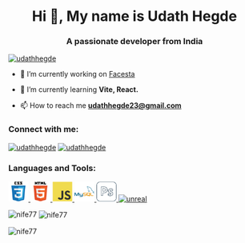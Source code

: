 <h1 align="center">Hi 👋, My name is Udath Hegde</h1>
<h3 align="center">A passionate developer from India</h3>

<p align="left"> <a href="https://twitter.com/udathhegde" target="blank"><img src="https://img.shields.io/twitter/follow/udathhegde?logo=twitter&style=for-the-badge" alt="udathhegde" /></a> </p>

- 🔭 I’m currently working on [Facesta](https://github.com/nife77/Facesta)

- 🌱 I’m currently learning **Vite, React.**

- 📫 How to reach me **udathhegde23@gmail.com**

<h3 align="left">Connect with me:</h3>
<p align="left">
<a href="https://twitter.com/udathhegde" target="blank"><img align="center" src="https://raw.githubusercontent.com/rahuldkjain/github-profile-readme-generator/master/src/images/icons/Social/twitter.svg" alt="udathhegde" height="30" width="40" /></a>
<a href="https://instagram.com/udathhegde" target="blank"><img align="center" src="https://raw.githubusercontent.com/rahuldkjain/github-profile-readme-generator/master/src/images/icons/Social/instagram.svg" alt="udathhegde" height="30" width="40" /></a>
</p>

<h3 align="left">Languages and Tools:</h3>
<p align="left"> <a href="https://www.w3schools.com/css/" target="_blank" rel="noreferrer"> <img src="https://raw.githubusercontent.com/devicons/devicon/master/icons/css3/css3-original-wordmark.svg" alt="css3" width="40" height="40"/> </a> <a href="https://www.w3.org/html/" target="_blank" rel="noreferrer"> <img src="https://raw.githubusercontent.com/devicons/devicon/master/icons/html5/html5-original-wordmark.svg" alt="html5" width="40" height="40"/> </a> <a href="https://developer.mozilla.org/en-US/docs/Web/JavaScript" target="_blank" rel="noreferrer"> <img src="https://raw.githubusercontent.com/devicons/devicon/master/icons/javascript/javascript-original.svg" alt="javascript" width="40" height="40"/> </a> <a href="https://www.mysql.com/" target="_blank" rel="noreferrer"> <img src="https://raw.githubusercontent.com/devicons/devicon/master/icons/mysql/mysql-original-wordmark.svg" alt="mysql" width="40" height="40"/> </a> <a href="https://www.photoshop.com/en" target="_blank" rel="noreferrer"> <img src="https://raw.githubusercontent.com/devicons/devicon/master/icons/photoshop/photoshop-line.svg" alt="photoshop" width="40" height="40"/> </a> <a href="https://unrealengine.com/" target="_blank" rel="noreferrer"> <img src="https://raw.githubusercontent.com/kenangundogan/fontisto/036b7eca71aab1bef8e6a0518f7329f13ed62f6b/icons/svg/brand/unreal-engine.svg" alt="unreal" width="40" height="40"/> </a> </p>

<p><img align="left" src="https://github-readme-stats.vercel.app/api/top-langs?username=nife77&show_icons=true&theme=dark&locale=en&layout=compact" alt="nife77" /></p>

<p>&nbsp;<img align="center" src="https://github-readme-stats.vercel.app/api?username=nife77&show_icons=true&theme=dark&locale=en" alt="nife77" /></p>

<p><img align="center" src="https://github-readme-streak-stats.herokuapp.com/?user=nife77&theme=dark" alt="nife77" /></p>
